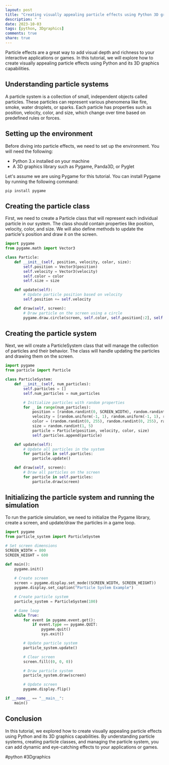 ```yaml
---
layout: post
title: "Creating visually appealing particle effects using Python 3D graphics"
description: " "
date: 2023-10-03
tags: [python, 3Dgraphics]
comments: true
share: true
---
```


Particle effects are a great way to add visual depth and richness to your interactive applications or games. In this tutorial, we will explore how to create visually appealing particle effects using Python and its 3D graphics capabilities.

## Understanding particle systems

A particle system is a collection of small, independent objects called particles. These particles can represent various phenomena like fire, smoke, water droplets, or sparks. Each particle has properties such as position, velocity, color, and size, which change over time based on predefined rules or forces.

## Setting up the environment

Before diving into particle effects, we need to set up the environment. You will need the following:

- Python 3.x installed on your machine
- A 3D graphics library such as Pygame, Panda3D, or Pyglet

Let's assume we are using Pygame for this tutorial. You can install Pygame by running the following command:

```
pip install pygame
```

## Creating the particle class

First, we need to create a Particle class that will represent each individual particle in our system. The class should contain properties like position, velocity, color, and size. We will also define methods to update the particle's position and draw it on the screen.

```python
import pygame
from pygame.math import Vector3

class Particle:
    def __init__(self, position, velocity, color, size):
        self.position = Vector3(position)
        self.velocity = Vector3(velocity)
        self.color = color
        self.size = size

    def update(self):
        # Update particle position based on velocity
        self.position += self.velocity

    def draw(self, screen):
        # Draw particle on the screen using a circle
        pygame.draw.circle(screen, self.color, self.position[:2], self.size)
```

## Creating the particle system

Next, we will create a ParticleSystem class that will manage the collection of particles and their behavior. The class will handle updating the particles and drawing them on the screen.

```python
import pygame
from particle import Particle

class ParticleSystem:
    def __init__(self, num_particles):
        self.particles = []
        self.num_particles = num_particles

        # Initialize particles with random properties
        for _ in range(num_particles):
            position = [random.randint(0, SCREEN_WIDTH), random.randint(0, SCREEN_HEIGHT), 0]
            velocity = [random.uniform(-1, 1), random.uniform(-1, 1), random.uniform(-1, 1)]
            color = (random.randint(0, 255), random.randint(0, 255), random.randint(0, 255))
            size = random.randint(1, 5)
            particle = Particle(position, velocity, color, size)
            self.particles.append(particle)

    def update(self):
        # Update all particles in the system
        for particle in self.particles:
            particle.update()

    def draw(self, screen):
        # Draw all particles on the screen
        for particle in self.particles:
            particle.draw(screen)
```

## Initializing the particle system and running the simulation

To run the particle simulation, we need to initialize the Pygame library, create a screen, and update/draw the particles in a game loop.

```python
import pygame
from particle_system import ParticleSystem

# Set screen dimensions
SCREEN_WIDTH = 800
SCREEN_HEIGHT = 600

def main():
    pygame.init()
    
    # Create screen
    screen = pygame.display.set_mode((SCREEN_WIDTH, SCREEN_HEIGHT))
    pygame.display.set_caption("Particle System Example")

    # Create particle system
    particle_system = ParticleSystem(100)

    # Game loop
    while True:
        for event in pygame.event.get():
            if event.type == pygame.QUIT:
                pygame.quit()
                sys.exit()

        # Update particle system
        particle_system.update()

        # Clear screen
        screen.fill((0, 0, 0))

        # Draw particle system
        particle_system.draw(screen)

        # Update screen
        pygame.display.flip()

if __name__ == "__main__":
    main()
```

## Conclusion

In this tutorial, we explored how to create visually appealing particle effects using Python and its 3D graphics capabilities. By understanding particle systems, creating particle classes, and managing the particle system, you can add dynamic and eye-catching effects to your applications or games.

#python #3Dgraphics